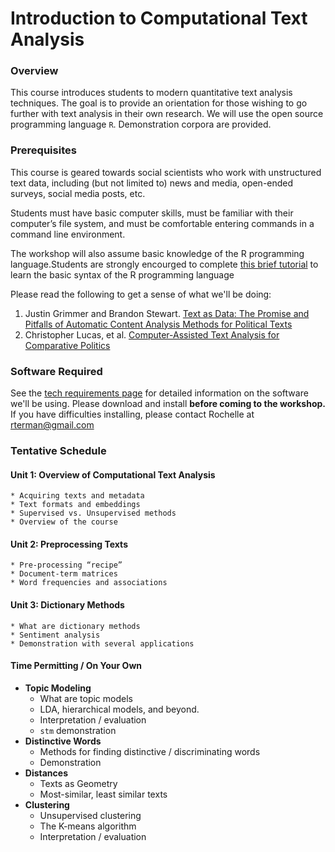 # Introduction to Computational Text Analysis

### Overview

This course introduces students to modern quantitative text analysis techniques. The goal is to provide an orientation for those wishing to go further with text analysis in their own research. We will use the open source programming language `R`. Demonstration corpora are provided. 

### Prerequisites

This course is geared towards social scientists who work with unstructured text data, including (but not limited to) news and media, open-ended surveys, social media posts, etc.

Students must have basic computer skills, must be familiar with their computer’s file system, and must be comfortable entering commands in a command line environment. 

The workshop will also assume basic knowledge of the R programming language.Students are strongly encourged to complete [this brief tutorial](https://www.codeschool.com/courses/try-r) to learn the basic syntax of the R programming language

Please read the following to get a sense of what we'll be doing:

1. Justin Grimmer and Brandon Stewart. [Text as Data: The Promise and Pitfalls of Automatic Content Analysis Methods for Political Texts](https://web.stanford.edu/~jgrimmer/tad2.pdf)
2. Christopher Lucas, et al. [Computer-Assisted Text Analysis for Comparative Politics](https://scholar.harvard.edu/files/dtingley/files/comparativepoliticstext.pdf)

### Software Required

See the [tech requirements page](B-Tech-Requirements.md) for detailed information on the software we'll be using. Please download and install **before coming to the workshop.** If you have difficulties installing, please contact Rochelle at rterman@gmail.com


### Tentative Schedule

#### Unit 1: Overview of Computational Text Analysis
    * Acquiring texts and metadata
    * Text formats and embeddings
    * Supervised vs. Unsupervised methods
    * Overview of the course

#### Unit 2: Preprocessing Texts
    * Pre-processing “recipe”
    * Document-term matrices
    * Word frequencies and associations

#### Unit 3: Dictionary Methods
    * What are dictionary methods
    * Sentiment analysis
    * Demonstration with several applications

#### Time Permitting / On Your Own

- **Topic Modeling**
    * What are topic models
    * LDA, hierarchical models, and beyond.
    * Interpretation / evaluation
    * `stm` demonstration
- **Distinctive Words** 
    * Methods for finding distinctive / discriminating words
    * Demonstration
- **Distances**
    * Texts as Geometry
    * Most-similar, least similar texts 
- **Clustering**
    * Unsupervised clustering
    * The K-means algorithm
    * Interpretation / evaluation


